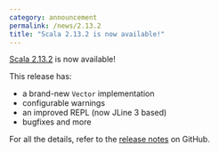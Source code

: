 ```yaml
---
category: announcement
permalink: /news/2.13.2
title: "Scala 2.13.2 is now available!"
---
```

[Scala 2.13.2](https://github.com/scala/scala/releases/tag/v2.13.2) is now available!

This release has:

* a brand-new `Vector` implementation
* configurable warnings
* an improved REPL (now JLine 3 based)
* bugfixes and more

For all the details, refer to the [release notes](https://github.com/scala/scala/releases/tag/v2.13.2) on GitHub.
